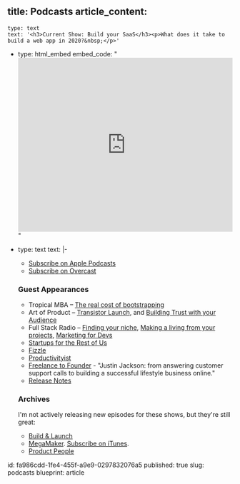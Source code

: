 title: Podcasts
article_content:
  -
    type: text
    text: '<h3>Current Show: Build your SaaS</h3><p>What does it take to build a web app in 2020?&nbsp;</p>'
  -
    type: html_embed
    embed_code: "<iframe src='https://share.transistor.fm/e/build-your-saas/playlist/dark' width='100%' height='390' frameborder='0' scrolling='no' seamless='true' style='width:100%; height:390px;'></iframe>"
  -
    type: text
    text: |-
      <ul><li><a href="https://itunes.apple.com/us/podcast/build-your-saas/id1357295850">Subscribe on Apple Podcasts</a></li><li><a href="https://overcast.fm/itunes1357295850/build-your-saas">Subscribe on Overcast</a></li></ul><h3>Guest Appearances</h3><ul><li>Tropical MBA – <a href="http://www.tropicalmba.com/costofbootstrapping/">The real cost of bootstrapping</a></li><li>Art of Product – <a href="https://artofproductpodcast.com/episode-53">Transistor Launch</a>, and <a href="https://artofproductpodcast.com/episode-46">Building Trust with your Audience</a></li><li>Full Stack Radio – <a href="http://www.fullstackradio.com/93">Finding your niche</a>, <a href="http://www.fullstackradio.com/73">Making a living from your projects</a>, <a href="http://www.fullstackradio.com/42">Marketing for Devs</a></li><li><a href="https://www.startupsfortherestofus.com/episodes/episode-296-launching-100-projects-in-one-year">Startups for the Rest of Us</a></li><li><a href="https://fizzle.co/sparkline/networking-hard-stuff-lessons">Fizzle</a></li><li><a href="https://productivityist.com/podcast-justin-jackson/">Productivityist</a></li><li><a href="https://simplecast.com/s/e055c2d1">Freelance to Founder</a> - "Justin Jackson: from answering customer support calls to building a successful lifestyle business online."</li><li><a href="https://releasenotes.tv/249-justin-jackson-part-1/">Release Notes</a></li></ul><h3>Archives</h3><p>

      I'm not actively releasing new episodes for these shows, but they're still great:

      </p><ul><li><a href="http://buildandlaunch.net">Build &amp; Launch</a></li><li><a href="http://podcast.megamaker.co/">MegaMaker</a>.&nbsp;<a href="https://itunes.apple.com/us/podcast/megamaker/id1074661788">Subscribe on iTunes</a>.</li><li><a href="https://www.productpeople.tv">Product People</a></li></ul>
id: fa986cdd-1fe4-455f-a9e9-0297832076a5
published: true
slug: podcasts
blueprint: article
